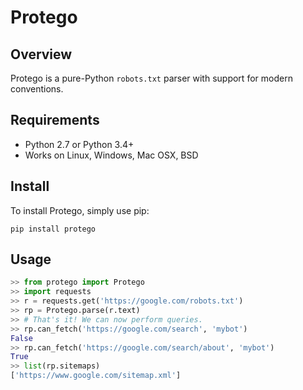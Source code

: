 # Protego

## Overview
Protego is a pure-Python `robots.txt` parser with support for modern conventions.

## Requirements
* Python 2.7 or Python 3.4+
* Works on Linux, Windows, Mac OSX, BSD

## Install

To install Protego, simply use pip:

```
pip install protego
```

## Usage

```python
>> from protego import Protego
>> import requests
>> r = requests.get('https://google.com/robots.txt')
>> rp = Protego.parse(r.text)
>> # That's it! We can now perform queries.
>> rp.can_fetch('https://google.com/search', 'mybot')
False
>> rp.can_fetch('https://google.com/search/about', 'mybot')
True
>> list(rp.sitemaps)
['https://www.google.com/sitemap.xml']
```